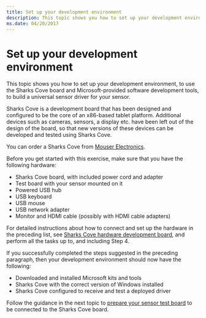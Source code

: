 ```yaml
---
title: Set up your development environment
description: This topic shows you how to set up your development environment, to use the Sharks Cove board and Microsoft-provided software development tools, to build a universal sensor driver for your sensor.
ms.date: 04/20/2017
---
```


# Set up your development environment


This topic shows you how to set up your development environment, to use the Sharks Cove board and Microsoft-provided software development tools, to build a universal sensor driver for your sensor.

Sharks Cove is a development board that has been designed and configured to be the core of an x86-based tablet platform. Additional devices such as cameras, sensors, a display etc. have been left out of the design of the board, so that new versions of these devices can be developed and tested using Sharks Cove.

You can order a Sharks Cove from [Mouser Electronics](https://www.mouser.com/ProductDetail/CircuitCo/999-0005112/?qs=%2fha2pyFadujHMsjnM70kKGG23vMNVMdDa094WOKuFgB8eIBF6%252bBXww%3d%3d).

Before you get started with this exercise, make sure that you have the following hardware:

-   Sharks Cove board, with included power cord and adapter
-   Test board with your sensor mounted on it
-   Powered USB hub
-   USB keyboard
-   USB mouse
-   USB network adapter
-   Monitor and HDMI cable (possibly with HDMI cable adapters)

For detailed instructions about how to connect and set up the hardware in the preceding list, see [Sharks Cove hardware development board](../gettingstarted/sharks-cove-hardware-development-board.md), and perform all the tasks up to, and including Step 4.

If you successfully completed the steps suggested in the preceding paragraph, then your development environment should now have the following:

-   Downloaded and installed Microsoft kits and tools
-   Sharks Cove with the correct version of Windows installed
-   Sharks Cove configured to receive and test a deployed driver

Follow the guidance in the next topic to [prepare your sensor test board](prepare-your-sensor-test-board.md) to be connected to the Sharks Cove board.

 


